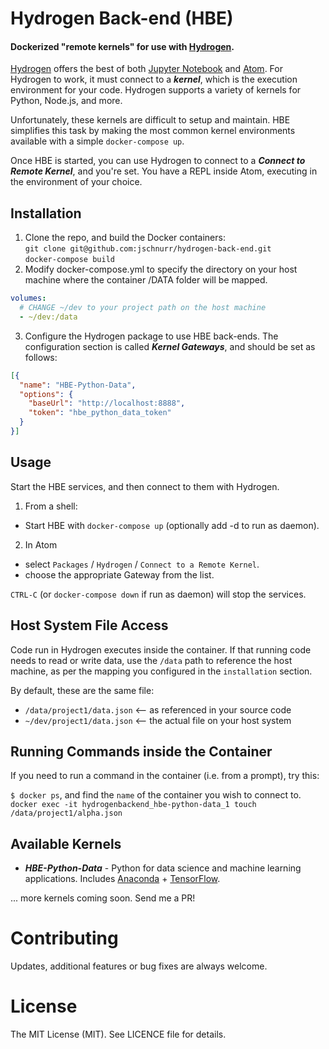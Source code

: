 # Hydrogen Back-end (HBE)
#### Dockerized "remote kernels" for use with [Hydrogen](https://atom.io/packages/hydrogen).

[Hydrogen](https://atom.io/packages/hydrogen) offers the best of both [Jupyter Notebook](http://jupyter.org/) and [Atom](https://atom.io/). For Hydrogen to work, it
must connect to a ***kernel***, which is the execution environment for your code. Hydrogen supports a variety of kernels for Python, Node.js, and more.

Unfortunately, these kernels are difficult to setup and maintain. HBE simplifies
this task by making the most common kernel environments available with a simple `docker-compose up`.

Once HBE is started, you can use Hydrogen to connect to a ***Connect to Remote Kernel***, and you're set. You have a REPL inside Atom, executing in the environment of your choice.

## Installation

1. Clone the repo, and build the Docker containers:  
`git clone git@github.com:jschnurr/hydrogen-back-end.git`  
`docker-compose build`  
2. Modify docker-compose.yml to specify the directory on your host machine where the container /DATA folder will be mapped.  
```yml
volumes:
  # CHANGE ~/dev to your project path on the host machine
  - ~/dev:/data
```  
3. Configure the Hydrogen package to use HBE back-ends. The configuration section is called ***Kernel Gateways***, and should be set as follows:
``` json
[{
  "name": "HBE-Python-Data",
  "options": {
    "baseUrl": "http://localhost:8888",
    "token": "hbe_python_data_token"
  }
}]
```

## Usage  
Start the HBE services, and then connect to them with Hydrogen.  
1. From a shell:
  - Start HBE with `docker-compose up` (optionally add -d to run as daemon).
2. In Atom
  - select `Packages` / `Hydrogen` / `Connect to a Remote Kernel`.
  - choose the appropriate Gateway from the list.

`CTRL-C` (or `docker-compose down` if run as daemon) will stop the services.

## Host System File Access
Code run in Hydrogen executes inside the container. If that running code needs to read or write data, use the `/data` path to reference the host machine, as per the mapping you configured in the `installation` section.

By default, these are the same file:
- `/data/project1/data.json` <-- as referenced in your source code
- `~/dev/project1/data.json` <-- the actual file on your host system

## Running Commands inside the Container
If you need to run a command in the container (i.e. from a prompt), try this:  

`$ docker ps`, and find the `name` of the container you wish to connect to.  
`docker exec -it hydrogenbackend_hbe-python-data_1 touch /data/project1/alpha.json`

## Available Kernels
- ***HBE-Python-Data*** - Python for data science and machine learning applications. Includes [Anaconda](https://hub.docker.com/r/continuumio/anaconda/) + [TensorFlow](https://www.tensorflow.org/).

... more kernels coming soon.  Send me a PR!

# Contributing
Updates, additional features or bug fixes are always welcome.

# License
The MIT License (MIT). See LICENCE file for details.
